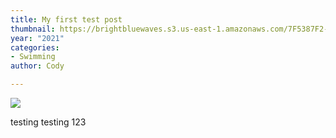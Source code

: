 ```yaml
---
title: My first test post
thumbnail: https://brightbluewaves.s3.us-east-1.amazonaws.com/7F5387F2-72C3-4EAA-AF27-04D7AA387EA7.jpeg
year: "2021"
categories:
- Swimming
author: Cody

---
```

  
![](https://brightbluewaves.s3.us-east-1.amazonaws.com/131BFD42-C7E1-4C20-8806-5BB6FFDDC97E.jpeg)

testing testing 123